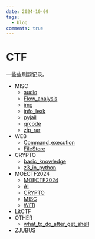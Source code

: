 ```yaml
---
date: 2024-10-09
tags:
  - blog
comments: true
---
```

# CTF

一些些刷题记录。

 - MISC
     - [audio](OTHER/MISC/audio.md)
     - [Flow_analysis](OTHER/MISC/Flow_analysis.md)
     - [img](OTHER/MISC/img.md)
     - [info_leak](OTHER/MISC/info_leak.md)
     - [pyjail](OTHER/MISC/pyjail.md)
     - [qrcode](OTHER/MISC/qrcode.md)
     - [zip_rar](OTHER/MISC/zip_rar.md)
 - WEB
     - [Command_execution](OTHER/WEB/Command_execution.md)
     - [FileStore](OTHER/WEB/FileStore.md)
 - CRYPTO
     - [basic_knowledge](OTHER/CRYPTO/basic_knowledge.md)
     - [z3_in_python](OTHER/CRYPTO/z3_in_python.md)
 - MOECTF2024
     - [MOECTF2024](MOECTF2024/README.md)
     - [AI](MOECTF2024/AI.md)
     - [CRYPTO](MOECTF2024/CRYPTO.md)
     - [MISC](MOECTF2024/MISC.md)
     - [WEB](MOECTF2024/WEB.md)
 - [LitCTF](LitCTF/README.md)
 - OTHER
     - [what_to_do_after_get_shell](OTHER/NOTE/what_to_do_after_get_shell.md)
 - [ZJUBUS](../../CTFWP/ZJUBUS/ACTF2016.md)